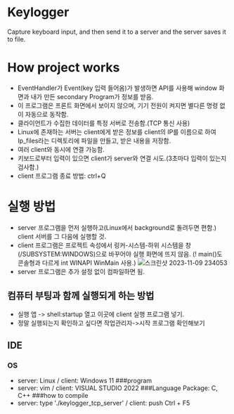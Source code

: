 # Keylogger
Capture keyboard input, and then send it to a server and the server saves it to file.

# How project works 
- EventHandler가 Event(key 입력 들어옴)가 발생하면 API를 사용해 window 화면과 내가 만든 secondary Program가 정보를 받음.
- 이 프로그램은 프론트 화면에서 보이지 않으며, 기기 전원이 켜지면 별다른 명령 없이 자동으로 동작함.
- 클라이언트가 수집한 데이터를 특정 서버로 전송함.(TCP 통신 사용)
- Linux에 존재하는 서버는 client에게 받은 정보를 client의 IP를 이름으로 하여 Ip_files라는 디렉토리에 파일을 만들고, 받은 내용을 저장함.
- 여러 client와 동시에 연결 가능함.
- 키보드로부터 입력이 있으면 client가 server와 연결 시도.(3초마다 입력이 있는지 검사함.)
- client 프로그램 종료 방법: ctrl+Q

# 실행 방법
- server 프로그램을 먼저 실행하고(Linux에서 background로 돌려두면 편함.) client 서버를 그 다음에 실행할 것.
- client 프로그램은 프로젝트 속성에서 링커-시스템-하위 시스템을 창(/SUBSYSTEM:WINDOWS)으로 바꾸어야 실행 화면에 뜨지 않음. (! main()도 콘솔형과 다르게 int WINAPI WinMain 사용.)
  ![스크린샷 2023-11-09 234053](https://github.com/goodrain95/Keylogger_with_TCP/assets/143669574/82dc6301-7e2c-4de4-9692-2fcce1d22016)
- server 프로그램은 추가 설정 없이 컴파일하면 됨.
## 컴퓨터 부팅과 함께 실행되게 하는 방법
- 실행 앱 -> shell:startup 열고 이곳에 client 실행 프로그램 넣기.
- 정말 실행되는지 확인하고 싶다면 작업관리자->시작 프로그램 확인해보기
## IDE
### OS
- server: Linux / client: Windows 11
###program
- server: vim / client: VISUAL STUDIO 2022
###Language Package: C, C++
###how to compile
- server: type './keylogger_tcp_server' / client: push Ctrl + F5
